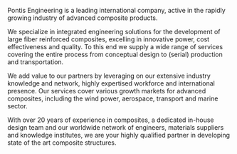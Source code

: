Pontis Engineering is a leading international company, active in the rapidly growing industry of advanced composite products.

We specialize in integrated engineering solutions for the development of large fiber reinforced composites, excelling in innovative power, cost effectiveness and quality. To this end we supply a wide range of services covering the entire process from conceptual design to (serial) production and transportation.

We add value to our partners by leveraging on our extensive industry knowledge and network, highly expertised workforce and international presence. Our services cover various growth markets for advanced composites, including the wind power, aerospace, transport and marine sector.

With over 20 years of experience in composites, a dedicated in-house design team and our worldwide network of engineers, materials suppliers and knowledge institutes, we are your highly qualified partner in developing state of the art composite structures.
